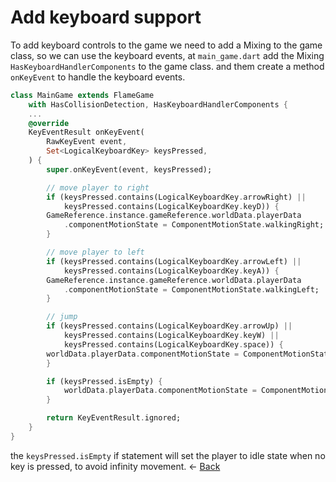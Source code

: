 # Add keyboard support
To add keyboard controls to the game we need to add a Mixing to the game class, so we can use the keyboard events, at `main_game.dart` add the Mixing `HasKeyboardHandlerComponents` to the game class. and them create a method  `onKeyEvent` to handle the keyboard events.

```dart
class MainGame extends FlameGame
    with HasCollisionDetection, HasKeyboardHandlerComponents {
	...
	@override
	KeyEventResult onKeyEvent(
		RawKeyEvent event,
		Set<LogicalKeyboardKey> keysPressed,
	) {
		super.onKeyEvent(event, keysPressed);

		// move player to right
		if (keysPressed.contains(LogicalKeyboardKey.arrowRight) ||
			keysPressed.contains(LogicalKeyboardKey.keyD)) {
		GameReference.instance.gameReference.worldData.playerData
			.componentMotionState = ComponentMotionState.walkingRight;
		}

		// move player to left
		if (keysPressed.contains(LogicalKeyboardKey.arrowLeft) ||
			keysPressed.contains(LogicalKeyboardKey.keyA)) {
		GameReference.instance.gameReference.worldData.playerData
			.componentMotionState = ComponentMotionState.walkingLeft;
		}

		// jump
		if (keysPressed.contains(LogicalKeyboardKey.arrowUp) ||
			keysPressed.contains(LogicalKeyboardKey.keyW) ||
			keysPressed.contains(LogicalKeyboardKey.space)) {
		worldData.playerData.componentMotionState = ComponentMotionState.jumping;
		}

		if (keysPressed.isEmpty) {
			worldData.playerData.componentMotionState = ComponentMotionState.idle;
		}

		return KeyEventResult.ignored;
	}
}

```

the `keysPressed.isEmpty` if statement will set the player to idle state when no key is pressed, to avoid infinity movement.
$\leftarrow$ [Back](README.md)